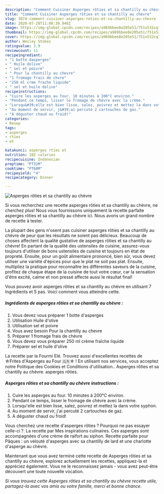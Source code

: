 ```yaml
---
description: "Comment Cuisiner Asperges rôties et sa chantilly au chèvre"
title: "Comment Cuisiner Asperges rôties et sa chantilly au chèvre"
slug: 3074-comment-cuisiner-asperges-roties-et-sa-chantilly-au-chevre
date: 2020-07-28T11:08:39.946Z
image: https://img-global.cpcdn.com/recipes/a969bbee8e205e51/751x532cq70/asperges-roties-et-sa-chantilly-au-chevre-photo-principale-de-la-recette.jpg
thumbnail: https://img-global.cpcdn.com/recipes/a969bbee8e205e51/751x532cq70/asperges-roties-et-sa-chantilly-au-chevre-photo-principale-de-la-recette.jpg
cover: https://img-global.cpcdn.com/recipes/a969bbee8e205e51/751x532cq70/asperges-roties-et-sa-chantilly-au-chevre-photo-principale-de-la-recette.jpg
author: Wesley Stokes
ratingvalue: 3.9
reviewcount: 11
recipeingredient:
- "1 botte dasperges"
- " Huile dolive"
- " sel et poivre"
- " Pour la chantilly au chevre"
- "1 fromage frais de chvre"
- "250 ml crme frache liquide"
- " sel et huile dolive"
recipeinstructions:
- "Cuire les asperges au four. 10 minutes à 200°C environ."
- "Pendant ce temps, lisser le fromage de chèvre avec la crème."
- "Lorsqu&#39;elle est bien lisse, salez, poivrez et mettez la dans votre syphon."
- "Au moment de servir, j&#39;ai percuté 2 cartouches de gaz."
- "A déguster chaud ou froid!"
categories:
- Resep
tags:
- asperges
- rties
- et

katakunci: asperges rties et 
nutrition: 102 calories
recipecuisine: Indonesian
preptime: "PT32M"
cooktime: "PT60M"
recipeyield: "4"
recipecategory: Dinner

---
```



![Asperges rôties et sa chantilly au chèvre](https://img-global.cpcdn.com/recipes/a969bbee8e205e51/751x532cq70/asperges-roties-et-sa-chantilly-au-chevre-photo-principale-de-la-recette.jpg)

Si vous recherchez une recette asperges rôties et sa chantilly au chèvre, ne cherchez plus! Nous vous fournissons uniquement la recette parfaite asperges rôties et sa chantilly au chèvre ici. Nous avons un grand nombre de recette à tester.

La plupart des gens n'osent pas cuisiner asperges rôties et sa chantilly au chèvre de peur que les résultats ne soient pas délicieux. Beaucoup de choses affectent la qualité gustative de asperges rôties et sa chantilly au chèvre! En partant de la qualité des ustensiles de cuisine, assurez-vous toujours d'utiliser de bons ustensiles de cuisine et toujours en état de propreté. Ensuite, pour un goût alimentaire prononcé, bien sûr, vous devez utiliser une variété d'épices pour que le plat ne soit pas plat. Ensuite, multipliez la pratique pour reconnaître les différentes saveurs de la cuisine, profitez de chaque étape de la cuisine de tout votre cœur, car la sensation d'être excité, calme et non pressé affecte aussi le résultat final!

<!--inarticleads1-->

Vous pouvez avoir asperges rôties et sa chantilly au chèvre en utilisant 7 Ingrédients et 5 pas. Voici comment vous atteindre cette.

##### Ingrédients de asperges rôties et sa chantilly au chèvre :

1. Vous devez vous préparer 1 botte d&#39;asperges
1. Utilisation  Huile d&#39;olive
1. Utilisation  sel et poivre
1. Vous avez besoin  Pour la chantilly au chevre
1. Préparer 1 fromage frais de chèvre
1. Vous devez vous préparer 250 ml crème fraîche liquide
1. Préparer  sel et huile d&#39;olive


La recette par la Fourmi Elé. Trouvez aussi d&#39;excellentes recettes de ☆Frites d&#39;Asperges au Four 🇬🇷☆ ! En utilisant nos services, vous acceptez notre Politique des Cookies et Conditions d&#39;utilisation.. Asperges rôties et sa chantilly au chèvre. asperges rôties. 

<!--inarticleads2-->

##### Asperges rôties et sa chantilly au chèvre instructions :

1. Cuire les asperges au four. 10 minutes à 200°C environ.
1. Pendant ce temps, lisser le fromage de chèvre avec la crème.
1. Lorsqu&#39;elle est bien lisse, salez, poivrez et mettez la dans votre syphon.
1. Au moment de servir, j&#39;ai percuté 2 cartouches de gaz.
1. A déguster chaud ou froid!


Vous cherchez une recette d&#39;asperges rôties ? Pourquoi ne pas essayer celle-ci ?. La recette par Mes inspirations culinaires. Ces asperges sont accompagnées d&#39;une crème de raifort au siphon. Recette parfaite pour Pâques : un velouté d&#39;asperges avec sa chantilly de lard et une charlotte d&#39;asperge au chèvre. 

<!--inarticleads1-->

<p>
Maintenant que vous avez terminé cette recette de Asperges rôties et sa chantilly au chèvre, explorez actuellement les recettes, appliquez-la et appréciez également. Vous ne le reconnaissez jamais - vous avez peut-être découvert une toute nouvelle vocation.
</p>

<p>
<i>Si vous trouvez cette Asperges rôties et sa chantilly au chèvre recette utile, partagez-la avec vos amis ou votre famille, merci et bonne chance.</i>
</p>
